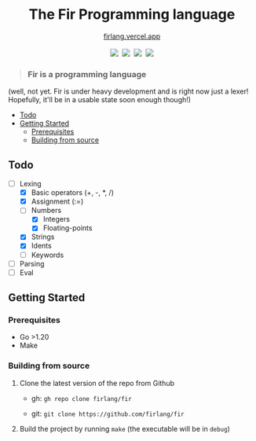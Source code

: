 <div align="center">
    <h1>The Fir Programming language</h1>
    <a href="https://firlang.vercel.app">firlang.vercel.app</a><br/>
    <br/>
    <a href="https://github.com/firlang/fir/blob/main/LICENSE"><img src="https://img.shields.io/github/license/firlang/fir"></a>
    &nbsp;<a href="https://github.com/firlang/fir/actions"><img src="https://img.shields.io/github/actions/workflow/status/firlang/fir/go.yml"></a>
    &nbsp;<a href="https://github.com/firlang/fir/blob/main/go.mod"><img src="https://img.shields.io/github/go-mod/go-version/firlang/fir"></a>
    &nbsp;<img src="https://img.shields.io/github/languages/code-size/firlang/fir">
</div>

> ### Fir is a programming language

(well, not yet. Fir is under heavy development and is right now just a lexer! Hopefully, it'll be in a usable state soon enough though!)

* [Todo](#todo)
* [Getting Started](#getting-started)
    - [Prerequisites](#prerequisites)
    - [Building from source](#building-from-source)

## Todo
- [ ] Lexing
    - [x] Basic operators (+, -, *, /)
    - [x] Assignment (:=)
    - [ ] Numbers
        - [x] Integers
        - [x] Floating-points
    - [x] Strings
    - [x] Idents
    - [ ] Keywords
- [ ] Parsing
- [ ] Eval

## Getting Started

### Prerequisites
* Go >1.20
* Make


### Building from source
1. Clone the latest version of the repo from Github
    - gh: `gh repo clone firlang/fir`

    - git: `git clone https://github.com/firlang/fir`
2. Build the project by running `make` (the executable will be in `debug`)